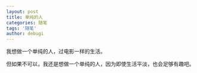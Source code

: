 ```yaml
---
layout: post
title: 单纯的人
categories: 随笔
tags: '随笔'
author: debugi
---
```


我想做一个单纯的人，过电影一样的生活。 

但如果不可以，我还是想做一个单纯的人，因为即使生活平淡，也会足够有趣吧。


